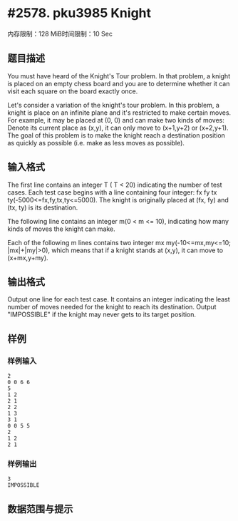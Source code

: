 # #2578. pku3985 Knight

内存限制：128 MiB时间限制：10 Sec

## 题目描述

You must have heard of the Knight's Tour problem. In that problem, a knight is placed on an empty chess board and you are to determine whether it can visit each square on the board exactly once. 

Let's consider a variation of the knight's tour problem. In this problem, a knight is place on an infinite plane and it's restricted to make certain moves. For example, it may be placed at (0, 0) and can make two kinds of moves: Denote its current place as (x,y), it can only move to (x+1,y+2) or (x+2,y+1). The goal of this problem is to make the knight reach a destination position as quickly as possible (i.e. make as less moves as possible).

## 输入格式

The first line contains an integer T ( T < 20) indicating the number of test cases. 
Each test case begins with a line containing four integer: fx fy tx ty(-5000<=fx,fy,tx,ty<=5000). The knight is originally placed at (fx, fy) and (tx, ty) is its destination. 

The following line contains an integer m(0 < m <= 10), indicating how many kinds of moves the knight can make. 

Each of the following m lines contains two integer mx my(-10<=mx,my<=10; |mx|+|my|>0), which means that if a knight stands at (x,y), it can move to (x+mx,y+my).

## 输出格式

Output one line for each test case. It contains an integer indicating the least number of moves needed for the knight to reach its destination. Output "IMPOSSIBLE" if the knight may never gets to its target position.

## 样例

### 样例输入

    
    2
    0 0 6 6
    5
    1 2
    2 1
    2 2
    1 3
    3 1
    0 0 5 5
    2
    1 2
    2 1
    
    
    
    

### 样例输出

    
    3
    IMPOSSIBLE
    
    

## 数据范围与提示
